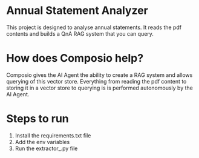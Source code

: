 # Annual Statement Analyzer

This project is designed to analyse annual statements. It reads the pdf contents and builds a QnA RAG system that you can query.

# How does Composio help?

Composio gives the AI Agent the ability to create a RAG system and allows querying of this vector store. Everything from reading the pdf content to storing it in a vector store to querying is is performed autonomously by the AI Agent. 

# Steps to run 

1. Install the requirements.txt file
2. Add the env variables
3. Run the extractor_.py file